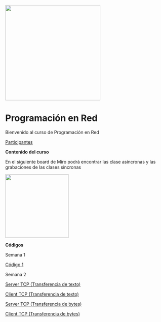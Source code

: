 <img src="https://www.icesi.edu.co/calipostalessonoras/images/logo_icesi-01.png" width="300"><br>

# Programación en Red

<p>Bienvenido al curso de Programación en Red</p>

<p><a href="https://docs.google.com/presentation/d/1noVmBpYhEL3hqL8btc4LRr1lS3PZ_1oOMZoQHl7GSDw/edit?usp=sharing">Participantes</a></p>


<b>Contenido del curso</b><br>
<p>En el siguiente board de Miro podrá encontrar las clase asíncronas y las grabaciones de las clases síncronas</p>
<a href="https://miro.com/app/board/o9J_lWAhZoQ=/" target="_blank"><img src="https://appmirror.net/wp-content/uploads/2020/12/miro-icon-1200x1200.png" width="200"></a>
<br>

<p><b>Códigos</b></p>

<p>Semana 1</p>
<p><a href="https://github.com/domic0620/PRS1ACode">Código 1</a></p>

<p>Semana 2</p>
<p><a href="https://github.com/domic0620/PRS2A">Server TCP (Transferencia de texto)</a></p>
<p><a href="https://github.com/domic0620/PRS2B">Client TCP (Transferencia de texto)</a></p>
<p><a href="https://github.com/domic0620/PRS2C">Server TCP (Transferencia de bytes)</a></p>
<p><a href="https://github.com/domic0620/PRS2D">Client TCP (Transferencia de bytes)</a></p>
